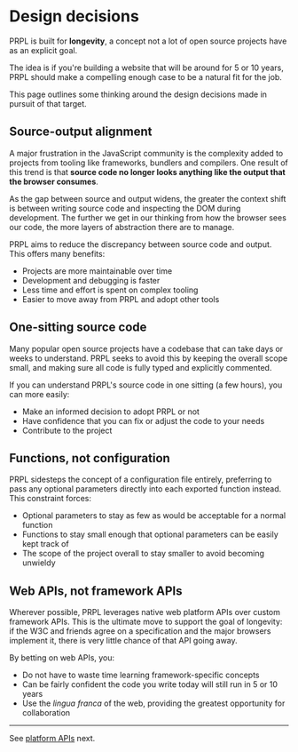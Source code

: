 <!--
title: Design decisions
slug: /design-decisions
order: 07
-->

# Design decisions

PRPL is built for **longevity**, a concept not a lot of open source projects have as an explicit goal.

The idea is if you're building a website that will be around for 5 or 10 years, PRPL should make a compelling enough 
case to be a natural fit for the job.

This page outlines some thinking around the design decisions made in pursuit of that target.

## Source-output alignment

A major frustration in the JavaScript community is the complexity added to projects from tooling like frameworks, 
bundlers and compilers. One result of this trend is that **source code no longer looks anything like 
the output that the browser consumes**.

As the gap between source and output widens, the greater the context shift is between writing source code and 
inspecting the DOM during development. The further we get in our thinking from how the browser sees our code, 
the more layers of abstraction there are to manage.

PRPL aims to reduce the discrepancy between source code and output. This offers many benefits:

- Projects are more maintainable over time
- Development and debugging is faster
- Less time and effort is spent on complex tooling
- Easier to move away from PRPL and adopt other tools

## One-sitting source code

Many popular open source projects have a codebase that can take days or weeks to understand. PRPL seeks to avoid this by keeping the overall scope small, and making sure all code is fully typed and 
explicitly commented.

If you can understand PRPL's source code in one sitting (a few hours), you can more easily:

- Make an informed decision to adopt PRPL or not
- Have confidence that you can fix or adjust the code to your needs
- Contribute to the project

## Functions, not configuration

PRPL sidesteps the concept of a configuration file entirely, preferring to pass any optional parameters directly 
into each exported function instead. This constraint forces:

- Optional parameters to stay as few as would be acceptable for a normal function
- Functions to stay small enough that optional parameters can be easily kept track of
- The scope of the project overall to stay smaller to avoid becoming unwieldy

## Web APIs, not framework APIs

Wherever possible, PRPL leverages native web platform APIs over custom framework APIs. This is the ultimate move to 
support the goal of longevity: if the W3C and friends agree on a specification and the major browsers implement 
it, there is very little chance of that API going away.

By betting on web APIs, you:

- Do not have to waste time learning framework-specific concepts
- Can be fairly confident the code you write today will still run in 5 or 10 years
- Use the *lingua franca* of the web, providing the greatest opportunity for collaboration

---

See [platform APIs](/platform-apis) next.